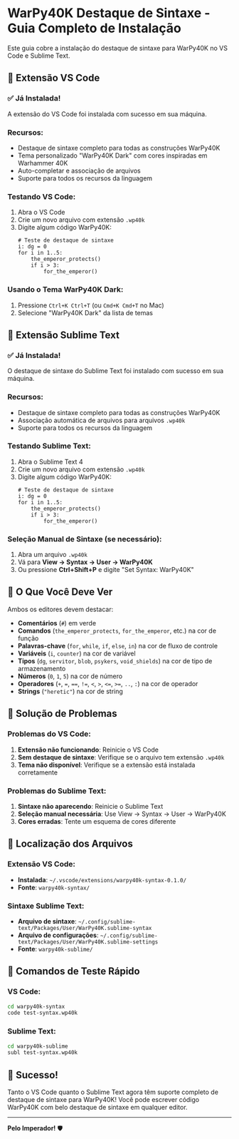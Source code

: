 # WarPy40K Destaque de Sintaxe - Guia Completo de Instalação

Este guia cobre a instalação do destaque de sintaxe para WarPy40K no VS Code e Sublime Text.

## 🎨 Extensão VS Code

### ✅ **Já Instalada!**
A extensão do VS Code foi instalada com sucesso em sua máquina.

### **Recursos:**
- Destaque de sintaxe completo para todas as construções WarPy40K
- Tema personalizado "WarPy40K Dark" com cores inspiradas em Warhammer 40K
- Auto-completar e associação de arquivos
- Suporte para todos os recursos da linguagem

### **Testando VS Code:**
1. Abra o VS Code
2. Crie um novo arquivo com extensão `.wp40k`
3. Digite algum código WarPy40K:
   ```warpy40k
   # Teste de destaque de sintaxe
   i: dg = 0
   for i in 1..5:
       the_emperor_protects()
       if i > 3:
           for_the_emperor()
   ```

### **Usando o Tema WarPy40K Dark:**
1. Pressione `Ctrl+K Ctrl+T` (ou `Cmd+K Cmd+T` no Mac)
2. Selecione "WarPy40K Dark" da lista de temas

## 🎨 Extensão Sublime Text

### ✅ **Já Instalada!**
O destaque de sintaxe do Sublime Text foi instalado com sucesso em sua máquina.

### **Recursos:**
- Destaque de sintaxe completo para todas as construções WarPy40K
- Associação automática de arquivos para arquivos `.wp40k`
- Suporte para todos os recursos da linguagem

### **Testando Sublime Text:**
1. Abra o Sublime Text 4
2. Crie um novo arquivo com extensão `.wp40k`
3. Digite algum código WarPy40K:
   ```warpy40k
   # Teste de destaque de sintaxe
   i: dg = 0
   for i in 1..5:
       the_emperor_protects()
       if i > 3:
           for_the_emperor()
   ```

### **Seleção Manual de Sintaxe (se necessário):**
1. Abra um arquivo `.wp40k`
2. Vá para **View → Syntax → User → WarPy40K**
3. Ou pressione **Ctrl+Shift+P** e digite "Set Syntax: WarPy40K"

## 🎯 **O Que Você Deve Ver**

Ambos os editores devem destacar:
- **Comentários** (`#`) em verde
- **Comandos** (`the_emperor_protects`, `for_the_emperor`, etc.) na cor de função
- **Palavras-chave** (`for`, `while`, `if`, `else`, `in`) na cor de fluxo de controle
- **Variáveis** (`i`, `counter`) na cor de variável
- **Tipos** (`dg`, `servitor`, `blob`, `psykers`, `void_shields`) na cor de tipo de armazenamento
- **Números** (`0`, `1`, `5`) na cor de número
- **Operadores** (`+`, `=`, `==`, `!=`, `<`, `>`, `<=`, `>=`, `..`, `:`) na cor de operador
- **Strings** (`"heretic"`) na cor de string

## 🔧 **Solução de Problemas**

### Problemas do VS Code:
1. **Extensão não funcionando**: Reinicie o VS Code
2. **Sem destaque de sintaxe**: Verifique se o arquivo tem extensão `.wp40k`
3. **Tema não disponível**: Verifique se a extensão está instalada corretamente

### Problemas do Sublime Text:
1. **Sintaxe não aparecendo**: Reinicie o Sublime Text
2. **Seleção manual necessária**: Use View → Syntax → User → WarPy40K
3. **Cores erradas**: Tente um esquema de cores diferente

## 📁 **Localização dos Arquivos**

### Extensão VS Code:
- **Instalada**: `~/.vscode/extensions/warpy40k-syntax-0.1.0/`
- **Fonte**: `warpy40k-syntax/`

### Sintaxe Sublime Text:
- **Arquivo de sintaxe**: `~/.config/sublime-text/Packages/User/WarPy40K.sublime-syntax`
- **Arquivo de configurações**: `~/.config/sublime-text/Packages/User/WarPy40K.sublime-settings`
- **Fonte**: `warpy40k-sublime/`

## 🚀 **Comandos de Teste Rápido**

### VS Code:
```bash
cd warpy40k-syntax
code test-syntax.wp40k
```

### Sublime Text:
```bash
cd warpy40k-sublime
subl test-syntax.wp40k
```

## 🎉 **Sucesso!**

Tanto o VS Code quanto o Sublime Text agora têm suporte completo de destaque de sintaxe para WarPy40K! Você pode escrever código WarPy40K com belo destaque de sintaxe em qualquer editor.

---

**Pelo Imperador!** 🛡️ 